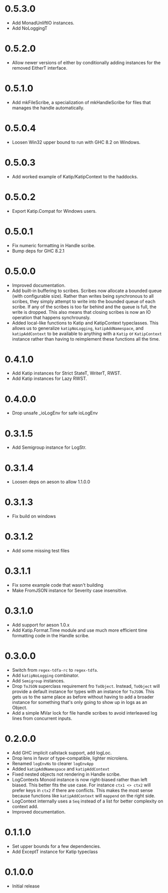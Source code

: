 0.5.3.0
=======
* Add MonadUnliftIO instances.
* Add NoLoggingT

0.5.2.0
=======
* Allow newer versions of either by conditionally adding instances for the removed EitherT interface.

0.5.1.0
=======
* Add mkFileScribe, a specialization of mkHandleScribe for files that manages the handle automatically.

0.5.0.4
=======
* Loosen Win32 upper bound to run with GHC 8.2 on Windows.

0.5.0.3
=======
* Add worked example of Katip/KatipContext to the haddocks.

0.5.0.2
=======
* Export Katip.Compat for Windows users.

0.5.0.1
=======
* Fix numeric formatting in Handle scribe.
* Bump deps for GHC 8.2.1

0.5.0.0
=======
* Improved documentation.
* Add built-in buffering to scribes.
  Scribes now allocate a bounded queue (with configurable size). Rather than writes being synchronous to all scribes, they simply attempt to write into the bounded queue of each scribe. If any of the scribes is too far behind and the queue is full, the write is dropped. This also means that closing scribes is now an IO operation that happens synchrounsly.
* Added local-like functions to Katip and KatipContext typeclasses. This allows us to generalize `katipNoLogging`, `katipAddNamespace`, and `katipAddContext` to be available to anything with a `Katip` or `KatipContext` instance rather than having to reimplement these functions all the time.

0.4.1.0
=======
* Add Katip instances for Strict StateT, WriterT, RWST.
* Add Katip instances for Lazy RWST.

0.4.0.0
=======
* Drop unsafe _ioLogEnv for safe ioLogEnv

0.3.1.5
=======
* Add Semigroup instance for LogStr.

0.3.1.4
=======
* Loosen deps on aeson to allow 1.1.0.0

0.3.1.3
=======
* Fix build on windows

0.3.1.2
=======
* Add some missing test files

0.3.1.1
=======
* Fix some example code that wasn't building
* Make FromJSON instance for Severity case insensitive.

0.3.1.0
=======
* Add support for aeson 1.0.x
* Add Katip.Format.Time module and use much more efficient time formatting code in the Handle scribe.

0.3.0.0
=======
* Switch from `regex-tdfa-rc` to `regex-tdfa`.
* Add `katipNoLogging` combinator.
* Add `Semigroup` instances.
* Drop `ToJSON` superclass requirement fro `ToObject`. Instead,
  `ToObject` will provide a default instance for types with an
  instance for `ToJSON`. This gets us to the same place as before
  without having to add a broader instance for something that's only
  going to show up in logs as an Object.
* Add a simple MVar lock for file handle scribes to avoid interleaved
  log lines from concurrent inputs.

0.2.0.0
=======

* Add GHC implicit callstack support, add logLoc.
* Drop lens in favor of type-compatible, lighter microlens.
* Renamed `logEnvNs` to clearer `logEnvApp`
* Added `katipAddNamespace` and `katipAddContext`
* Fixed nested objects not rendering in Handle scribe.
* LogContexts Monoid instance is now right-biased rather than left
  biased. This better fits the use case. For instance `ctx1 <> ctx2`
  will prefer keys in `ctx2` if there are conflicts. This makes the
  most sense because functions like `katipAddContext` will `mappend`
  on the right side.
* LogContext internally uses a `Seq` instead of a list for better
  complexity on context add.
* Improved documentation.

0.1.1.0
==============

* Set upper bounds for a few dependencies.
* Add ExceptT instance for Katip typeclass

0.1.0.0
==============

* Initial release
